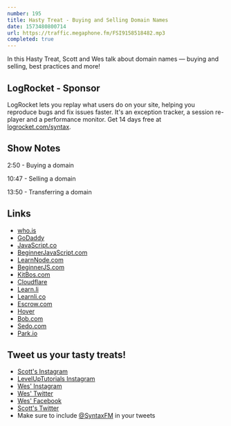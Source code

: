 ```yaml
---
number: 195
title: Hasty Treat - Buying and Selling Domain Names
date: 1573480800714
url: https://traffic.megaphone.fm/FSI9158518482.mp3
completed: true
---
```


In this Hasty Treat, Scott and Wes talk about domain names — buying and selling, best practices and more!

## LogRocket - Sponsor
LogRocket lets you replay what users do on your site, helping you reproduce bugs and fix issues faster. It's an exception tracker, a session re-player and a performance monitor. Get 14 days free at [logrocket.com/syntax](https://logrocket.com/syntax).

## Show Notes

2:50 - Buying a domain

10:47 - Selling a domain

13:50 - Transferring a domain

## Links
* [who.is](https://who.is/)
* [GoDaddy](https://www.godaddy.com/)
* [JavaScript.co](https://javascript.co/)
* [BeginnerJavaScript.com](https://www.beginnerjavascript.com/)
* [LearnNode.com](https://learnnode.com/)
* [BeginnerJS.com](https://beginnerjs.com/)
* [KitBos.com](https://kitbos.com/)
* [Cloudflare](https://www.cloudflare.com/)
* [Learn.li](http://learn.li/)
* [Learnli.co](http://learnli.co/)
* [Escrow.com](http://escrow.com/)
* [Hover](https://hover.com/)
* [Bob.com](http://bob.com)
* [Sedo.com](https://sedo.com/)
* [Park.io](https://park.io/)

## Tweet us your tasty treats!
* [Scott's Instagram](https://www.instagram.com/stolinski/)
* [LevelUpTutorials Instagram](https://www.instagram.com/LevelUpTutorials/)
* [Wes' Instagram](https://www.instagram.com/wesbos/)
* [Wes' Twitter](https://twitter.com/wesbos)
* [Wes' Facebook](https://www.facebook.com/wesbos.developer)
* [Scott's Twitter](https://twitter.com/stolinski)
* Make sure to include [@SyntaxFM](https://twitter.com/SyntaxFM) in your tweets